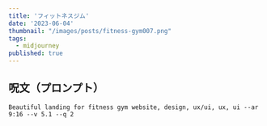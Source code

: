 ```yaml
---
title: 'フィットネスジム'
date: '2023-06-04'
thumbnail: "/images/posts/fitness-gym007.png"
tags:
  - midjourney
published: true
---
```


## 呪文（プロンプト）
```
Beautiful landing for fitness gym website, design, ux/ui, ux, ui --ar 9:16 --v 5.1 --q 2
```